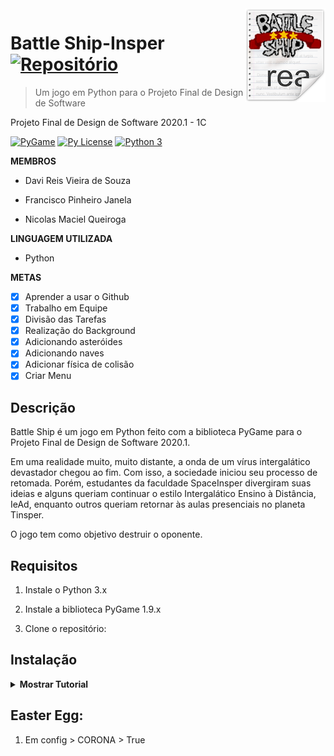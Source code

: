 <img src="resources/img/icon.png" align="right" />

# Battle Ship-Insper [![Repositório](https://cdn.rawgit.com/sindresorhus/awesome/d7305f38d29fed78fa85652e3a63e154dd8e8829/media/badge.svg)](https://github.com/DaviReisVieira/Space-Battle-Insper)
> Um jogo em Python para o Projeto Final de Design de Software

Projeto Final de Design de Software 2020.1 - 1C

[![PyGame](https://img.shields.io/pypi/v/pygame.svg?v=1)](https://pypi.python.org/pypi/pygame)
[![Py License](https://img.shields.io/pypi/l/pygame.svg?v=1)](https://pypi.python.org/pypi/pygame)
[![Python 3](https://img.shields.io/badge/python-3-blue.svg?v=1)](https://www.python.org/)

**MEMBROS**
- Davi Reis Vieira de Souza

- Francisco Pinheiro Janela

- Nicolas Maciel Queiroga

**LINGUAGEM UTILIZADA**
- Python

**METAS**
- [x] Aprender a usar o Github
- [x] Trabalho em Equipe
- [x] Divisão das Tarefas
- [x] Realização do Background
- [x] Adicionando asteróides
- [x] Adicionando naves
- [x] Adicionar física de colisão
- [x] Criar Menu 

## Descrição

Battle Ship é um jogo em Python feito com a biblioteca PyGame para o Projeto Final de Design de Software 2020.1.

Em uma realidade muito, muito distante, a onda de um vírus intergalático devastador chegou ao fim. Com isso, a sociedade iniciou seu processo de retomada. Porém, estudantes da faculdade SpaceInsper divergiram suas ideias e alguns queriam continuar o estilo Intergalático Ensino à Distância, IeAd, enquanto outros queriam retornar às aulas presenciais no planeta Tinsper.


O jogo tem como objetivo destruir o oponente.

## Requisitos

1. Instale o Python 3.x

2. Instale a biblioteca PyGame 1.9.x

3. Clone o repositório:

## Instalação

<details><summary><b>Mostrar Tutorial</b></summary>

1. Clone o repositório:

    ```
    git clone https://github.com/DaviReisVieira/Space-Battle-Insper
    ```

2. Execute o comando python BattleShip.py

</details>

## Easter Egg:

1. Em config > CORONA > True